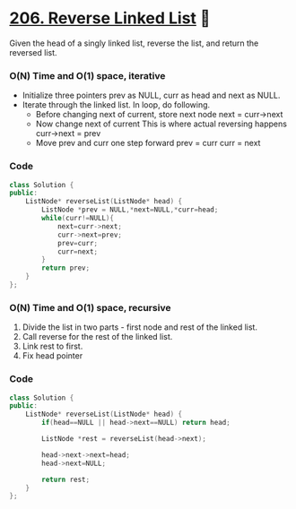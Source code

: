 # [206. Reverse Linked List](https://leetcode.com/problems/reverse-linked-list/) 🌟

Given the head of a singly linked list, reverse the list, and return the reversed list.

### O(N) Time and O(1) space, iterative

-   Initialize three pointers prev as NULL, curr as head and next as NULL.
-   Iterate through the linked list. In loop, do following.
    -   Before changing next of current, store next node
        next = curr->next
    -   Now change next of current This is where actual reversing happens
        curr->next = prev
    -   Move prev and curr one step forward
        prev = curr
        curr = next

### Code

```cpp
class Solution {
public:
    ListNode* reverseList(ListNode* head) {
        ListNode *prev = NULL,*next=NULL,*curr=head;
        while(curr!=NULL){
            next=curr->next;
            curr->next=prev;
            prev=curr;
            curr=next;
        }
        return prev;
    }
};
```

### O(N) Time and O(1) space, recursive

1. Divide the list in two parts - first node and
   rest of the linked list.
2. Call reverse for the rest of the linked list.
3. Link rest to first.
4. Fix head pointer

### Code

```cpp
class Solution {
public:
    ListNode* reverseList(ListNode* head) {
        if(head==NULL || head->next==NULL) return head;

        ListNode *rest = reverseList(head->next);

        head->next->next=head;
        head->next=NULL;

        return rest;
    }
};
```
